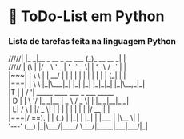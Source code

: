 #  📘 ToDo-List em Python

<h3> Lista de tarefas feita na linguagem Python </h3>

<p                      _____                   _             _ <br>
      /////|           |_   _|__ _ __ _ __ ___ (_)_ __   __ _| |<br>  
     ///// |    (\       | |/ _ \ '__| '_ ` _ \| | '_ \ / _` | |<br>
    |~~~|  |    \ \      | |  __/ |  | | | | | | | | | | (_| | |<br>
    |===|  |     \ \     |_|\___|_|  |_| |_| |_|_|_| |_|\__,_|_|<br>
    |T  |  |     / '|            _____     ____   ___  _     ___    _____<br>
    | D |  |     \ '/           |_   _|__ |  _ \ / _ \| |   |_ _|__|_   _|<br>
    |  L| /        \              | |/ _ \| | | | | | | |    | |/ __|| |  <br>
    |===|/         ==).           | | (_) | |_| | |_| | |___ | |\__ \| | <br>
    '---'         (__)            |_|\___/|____/ \___/|_____|___|___/|_|  </p>


